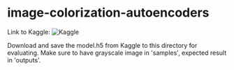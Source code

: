# image-colorization-autoencoders

Link to Kaggle: ![Kaggle](https://www.kaggle.com/rahuldshetty/image-colorization-with-auto-encoders)

Download and save the model.h5 from Kaggle to this directory for evaluating. Make sure to have grayscale image in 'samples', expected result in 'outputs'.

